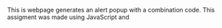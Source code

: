 This is webpage generates an alert popup with a combination code. This assigment was made using JavaScript and 